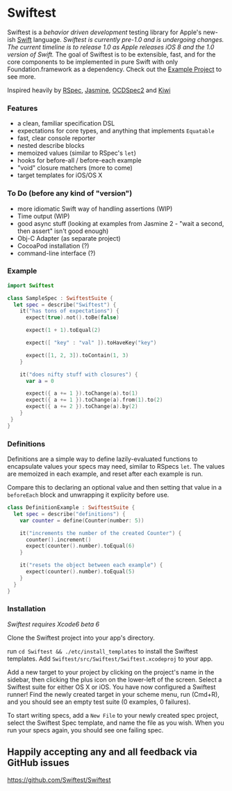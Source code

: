 Swiftest
========

Swiftest is a *behavior driven development* testing library for Apple's new-ish
[Swift](https://developer.apple.com/swift/) language. *Swiftest is currently 
pre-1.0 and is undergoing changes. The current timeline is to release 1.0 as 
Apple releases iOS 8 and the 1.0 version of Swift.* The goal of Swiftest is
to be extensible, fast, and for the core components to be implemented in
pure Swift with only Foundation.framework as a dependency. Check out the
[Example Project](https://github.com/bppr/Swiftest/tree/master/src/Sample)
to see more.

Inspired heavily by
[RSpec](https://github.com/rspec/rspec), [Jasmine](http://jasmine.github.io/),
[OCDSpec2](https://github.com/OCDSpec/OCDSpec2) and
[Kiwi](https://github.com/kiwi-bdd/Kiwi)

### Features
* a clean, familiar specification DSL
* expectations for core types, and anything that implements `Equatable`
* fast, clear console reporter
* nested describe blocks
* memoized values (similar to RSpec's `let`)
* hooks for before-all / before-each example
* "void" closure matchers (more to come)
* target templates for iOS/OS X

### To Do (before any kind of "version")
* more idiomatic Swift way of handling assertions (WIP)
* Time output (WIP)
* good async stuff (looking at examples from Jasmine 2 - "wait a second, then assert" isn't good enough)
* Obj-C Adapter (as separate project)
* CocoaPod installation (?)
* command-line interface (?)

### Example

```swift
import Swiftest

class SampleSpec : SwiftestSuite {
  let spec = describe("Swiftest") {
    it("has tons of expectations") {
      expect(true).not().toBe(false)

      expect(1 + 1).toEqual(2)

      expect([ "key" : "val" ]).toHaveKey("key")

      expect([1, 2, 3]).toContain(1, 3)
    }

    it("does nifty stuff with closures") {
      var a = 0

      expect({ a += 1 }).toChange(a).to(1)
      expect({ a += 1 }).toChange(a).from(1).to(2)
      expect({ a += 2 }).toChange(a).by(2)
    }
 }
}
```

### Definitions
Definitions are a simple way to define lazily-evaluated functions to
encapsulate values your specs may need, similar to RSpecs `let`. The values
are memoized in each example, and reset after each example is run.

Compare this to declaring an optional value and then setting that value in a
`beforeEach` block and unwrapping it explicity before use.

```swift
class DefinitionExample : SwiftestSuite {
  let spec = describe("definitions") {
    var counter = define(Counter(number: 5))

    it("increments the number of the created Counter") {
      counter().increment()
      expect(counter().number).toEqual(6)
    }

    it("resets the object between each example") {
      expect(counter().number).toEqual(5)
    }
  }
}
```

### Installation
*Swiftest requires Xcode6 beta 6*

Clone the Swiftest project into your app's directory.

run `cd Swiftest && ./etc/install_templates` to install the Swiftest templates.
Add `Swiftest/src/Swiftest/Swiftest.xcodeproj` to your app.

Add a new target to your project by clicking on the project's name in the
sidebar, then clicking the plus icon on the lower-left of the screen. Select
a Swiftest suite for either OS X or iOS. You have now configured a Swiftest
runner! Find the newly created target in your scheme menu, run (Cmd+R), and
you should see an empty test suite (0 examples, 0 failures).

To start writing specs, add a `New File` to your newly created spec project,
select the Swiftest Spec template, and name the file as you wish. When you run
your specs again, you should see one failing spec.

## Happily accepting any and all feedback via GitHub issues
https://github.com/Swiftest/Swiftest
